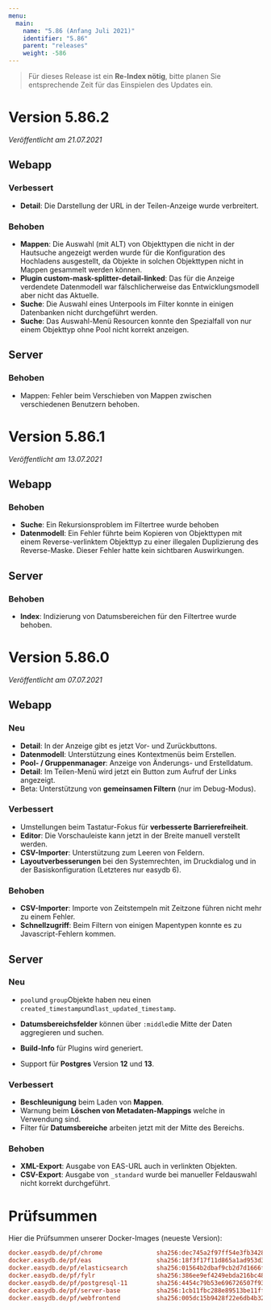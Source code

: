 ```yaml
---
menu:
  main:
    name: "5.86 (Anfang Juli 2021)"
    identifier: "5.86"
    parent: "releases"
    weight: -586
---
```


> Für dieses Release ist ein **Re-Index nötig**, bitte planen Sie entsprechende Zeit für das Einspielen des Updates ein. 

# Version 5.86.2

*Veröffentlicht am 21.07.2021*

## Webapp

### Verbessert

* **Detail**: Die Darstellung der URL in der Teilen-Anzeige wurde verbreitert.

### Behoben

* **Mappen**: Die Auswahl (mit ALT) von Objekttypen die nicht in der Hautsuche angezeigt werden wurde für die Konfiguration des Hochladens ausgestellt, da Objekte in solchen Objekttypen nicht in Mappen gesammelt werden können.
* **Plugin custom-mask-splitter-detail-linked**: Das für die Anzeige verdendete Datenmodell war fälschlicherweise das Entwicklungsmodell aber nicht das Aktuelle.
* **Suche**: Die Auswahl eines Unterpools im Filter konnte in einigen Datenbanken nicht durchgeführt werden.
* **Suche**: Das Auswahl-Menü Resourcen konnte den Spezialfall von nur einem Objekttyp ohne Pool nicht korrekt anzeigen.

## Server

### Behoben

* Mappen: Fehler beim Verschieben von Mappen zwischen verschiedenen Benutzern behoben.

# Version 5.86.1

*Veröffentlicht am 13.07.2021*

## Webapp

### Behoben

* **Suche**: Ein Rekursionsproblem im Filtertree wurde behoben
* **Datenmodell**: Ein Fehler führte beim Kopieren von Objekttypen mit einem Reverse-verlinktem Objekttyp zu einer illegalen Duplizierung des Reverse-Maske. Dieser Fehler hatte kein sichtbaren Auswirkungen.

## Server

### Behoben

* **Index**: Indizierung von Datumsbereichen für den Filtertree wurde behoben.

# Version 5.86.0

*Veröffentlicht am 07.07.2021*

## Webapp

### Neu

* **Detail**: In der Anzeige gibt es jetzt Vor- und Zurückbuttons.
* **Datenmodell**: Unterstützung eines Kontextmenüs beim Erstellen.
* **Pool- / Gruppenmanager**: Anzeige von Änderungs- und Erstelldatum.
* **Detail**: Im Teilen-Menü wird jetzt ein Button zum Aufruf der Links angezeigt.
* Beta: Unterstützung von **gemeinsamen Filtern** (nur im Debug-Modus).

### Verbessert

* Umstellungen beim Tastatur-Fokus für **verbesserte Barrierefreiheit**.
* **Editor**: Die Vorschauleiste kann jetzt in der Breite manuell verstellt werden.
* **CSV-Importer**: Unterstützung zum Leeren von Feldern.
* **Layoutverbesserungen** bei den Systemrechten, im Druckdialog und in der Basiskonfiguration (Letzteres nur easydb 6).

### Behoben

* **CSV-Importer**: Importe von Zeitstempeln mit Zeitzone führen nicht mehr zu einem Fehler.
* **Schnellzugriff**: Beim Filtern von einigen Mapentypen konnte es zu Javascript-Fehlern kommen.

## Server

### Neu

* `pool`und `group`Objekte haben neu einen `created_timestamp`und`last_updated_timestamp`.

* **Datumsbereichsfelder** können über `:middle`die Mitte der Daten aggregieren und suchen.
* **Build-Info** für Plugins wird generiert.
* Support für **Postgres** Version **12** und **13**.

### Verbessert

* **Beschleunigung** beim Laden von **Mappen**.
* Warnung beim **Löschen von Metadaten-Mappings** welche in Verwendung sind.
* Filter für **Datumsbereiche** arbeiten jetzt mit der Mitte des Bereichs.

### Behoben

* **XML-Export**: Ausgabe von EAS-URL auch in verlinkten Objekten.
* **CSV-Export**: Ausgabe von `_standard` wurde bei manueller Feldauswahl nicht korrekt durchgeführt.

# Prüfsummen

Hier die Prüfsummen unserer Docker-Images (neueste Version): 

```ini
docker.easydb.de/pf/chrome               sha256:dec745a2f97ff54e3fb34289c0ac5abc368bc8dcbb95ec93fe6124d35c9574c5
docker.easydb.de/pf/eas                  sha256:18f3f17f11d865a1ad953d36541747dde4fb1363a0e8e2174f5a23989c3dd768
docker.easydb.de/pf/elasticsearch        sha256:01564b2dbaf9cb2d7d1666fd2d954ffc61cf0bde2ea6a598330a31c5ab0e56a4
docker.easydb.de/pf/fylr                 sha256:386ee9ef4249ebda216bc4818d09fc84cd3f94ce062ceb2c0c64941b5cb58612
docker.easydb.de/pf/postgresql-11        sha256:4454c79b53e696726507f934be08705ef16916641548d922186838b83f993309
docker.easydb.de/pf/server-base          sha256:1cb11fbc288e89513be11ff635028556a7ba9c7ca72b9e5eb38e3c74c881a0f4
docker.easydb.de/pf/webfrontend          sha256:005dc15b9428f22e6db4b321632cde4ed35934b020825a8ec49d52694f19ad35
```

